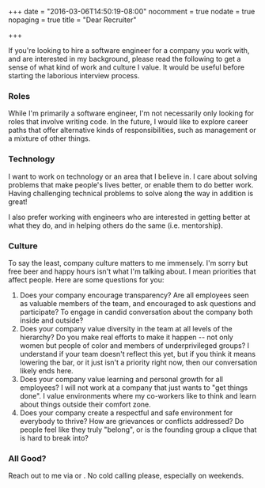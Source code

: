 +++
date = "2016-03-06T14:50:19-08:00"
nocomment = true
nodate = true
nopaging = true
title = "Dear Recruiter"

+++

If you're looking to hire a software engineer for a company you work with, and are interested in my background, please read the following to get a sense of what kind of work and culture I value. It would be useful before starting the laborious interview process.

### Roles

While I'm primarily a software engineer, I'm not necessarily only looking for roles that involve writing code. In the future, I would like to explore career paths that offer alternative kinds of responsibilities, such as management or a mixture of other things.

### Technology

I want to work on technology or an area that I believe in. I care about solving problems that make people's lives better, or enable them to do better work. Having challenging technical problems to solve along the way in addition is great!

I also prefer working with engineers who are interested in getting better at what they do, and in helping others do the same (i.e. mentorship).

### Culture

To say the least, company culture matters to me immensely. I'm sorry but free beer and happy hours isn't what I'm talking about. I mean priorities that affect people. Here are some questions for you:

1. Does your company encourage transparency? Are all employees seen as valuable members of the team, and encouraged to ask questions and participate? To engage in candid conversation about the company both inside and outside?
2. Does your company value diversity in the team at all levels of the hierarchy? Do you make real efforts to make it happen -- not only women but people of color and members of underprivileged groups? I understand if your team doesn't reflect this yet, but if you think it means lowering the bar, or it just isn't a priority right now, then our conversation likely ends here.
3. Does your company value learning and personal growth for all employees? I will not work at a company that just wants to "get things done". I value environments where my co-workers like to think and learn about things outside their comfort zone.
4. Does your company create a respectful and safe environment for everybody to thrive? How are grievances or conflicts addressed? Do people feel like they truly "belong", or is the founding group a clique that is hard to break into?

### All Good?

Reach out to me via <a title="Linkedin" target="_blank" href="https://www.linkedin.com/in/nishanttotla"><i class="icon-linkedin"></i></a> or <a title="Email" href="mailto:nishanttotla@gmail.com"><i class="icon-gmail"></i></a>. No cold calling please, especially on weekends.
